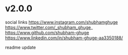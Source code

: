 # v2.0.0
social links
https://www.instagram.com/shubhamghuge
https://www.twitter.com/_shubham_ghuge_
https://www.github.com/shubham-ghuge
https://www.linkedin.com/in/shubham-ghuge-aa3350188/

readme update